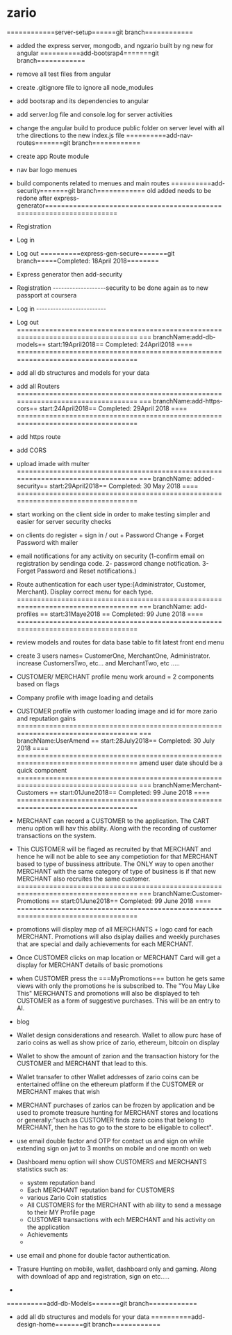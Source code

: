# zario
============server-setup======git branch============
   - added the express server, mongodb, and ngzario built by ng new for angular
==========add-bootsrap4=======git branch============
   - remove all test files from angular 
   - create .gitignore file to ignore all node_modules
   - add bootsrap and its dependencies to angular
   - add server.log file and console.log for server activities 
   - change the angular build to produce public folder on server 
      level with all trhe directions to the new index.js file
==========add-nav-routes=======git branch============
   - create app Route module
   - nav bar logo menues 
   - build components related to menues and main routes
==========add-security=======git branch============ old added needs to be redone after  express-generator=====================================================================
   - Registration
   - Log in
   - Log out
==========express-gen-secure=======git branch=====Completed: 18April 2018========
   - Express generator then add-security
   - Registration -------------------security to be done again as to new passport at coursera
   - Log in -------------------------
   - Log out
=================================================================================
=== branchName:add-db-models== start:19April2018== Completed: 24April2018  ====
=================================================================================
   - add all db structures and models for your data
   - add all Routers 
=================================================================================
===  branchName:add-https-cors== start:24April2018== Completed: 29April 2018 ====
=================================================================================
   - add https route
   - add CORS
   - upload imade with multer
=================================================================================
===  branchName: added-security== start:29April2018== Completed: 30 May 2018 ====
================================================================================= 
   - start working on the client side in  order to make testing simpler and easier for server security checks
   - on clients do register + sign in / out + Password Change + Forget Password with mailer
   - email notifications for any activity on security (1-confirm email on registration by sendinga code. 2- password change notification. 3-Forget Password and Reset notifications.)
   - Route authentication for each user type:{Administrator, Customer, Merchant}. Display correct menu for each type. 
=================================================================================
===  branchName: add-profiles == start:31Maye2018 == Completed: 99 June 2018 ====
================================================================================= 
   - review models and routes for data base table to fit latest front end menu 
   - create 3 users names= CustomerOne, MerchantOne, Administrator. increase CustomersTwo, etc... and MerchantTwo, etc .....
   - CUSTOMER/ MERCHANT profile menu work around = 2 components based on flags
   - Company profile with image loading and details 
   - CUSTOMER profile with customer loading image and id for more zario and reputation gains
=================================================================================
===  branchName:UserAmend == start:28July2018== Completed: 30 July 2018 ====
================================================================================= 
amend user date should be a quick component
=================================================================================
===  branchName:Merchant-Customers == start:01June2018== Completed: 99 June 2018 ====
================================================================================= 
   - MERCHANT can record a CUSTOMER to the application. The CART menu option will hav this ability. Along with the recording of customer transactions on the system.
   - This CUSTOMER will be flaged as recruited by that MERCHANT and hence he will not be able to see any competiotion for that MERCHANT based to type of bussiness attribute. The ONLY way to open another MERCHANT with the same category of type of business is if that new MERCHANT also recruites the same customer. 
=================================================================================
===  branchName:Customer-Promotions == start:01June2018== Completed: 99 June 2018 ====
================================================================================= 
   - promotions will display map of all MERCHANTS + logo card for each MERCHANT. Promotions will also dsiplay dailies and weekly purchases that are special and daily achievements for each MERCHANT.
   - Once CUSTOMER clicks on map location or MERCHANT Card will get a display for MERCHANT details of basic promotions
   - when CUSTOMER press the ===MyPromotions=== button he gets same views with only the promotions he is subscribed to. The "You May Like This" MERCHANTS and promotions will also be displayed to teh CUSTOMER as a form of suggestive purchases. This will be an entry to AI.

   - blog
   - Wallet design considerations and research. Wallet to allow purc hase of zario coins as well as show price of zario, ethereum, bitcoin on display
   - Wallet to show the amount of zarion and the transaction history for the CUSTOMER and MERCHANT that lead to this.
   - Wallet transafer to other Wallet addresses of zario coins can be entertained offline on the ethereum platform  if the CUSTOMER or MERCHANT makes that wish
   - MERCHANT purchases of zarios can be frozen by application and be used to promote treasure hunting for MERCHANT stores and locations or generally:"such as CUSTOMER finds zario coins that belong to MERCHANT, then he has to go to the store to be eliigable to collect".
   - use email double factor and OTP for contact us and sign on while extending sign on jwt to 3 months on mobile and one month on web
   - Dashboard menu option will show CUSTOMERS and MERCHANTS statistics such as:
      + system reputation band
      + Each MERCHANT reputation band for CUSTOMERS
      + various Zario Coin statistics
      + All CUSTOMERS for the MERCHANT with ab ility to send a message to their MY Profile page
      + CUSTOMER transactions with ech MERCHANT and his activity on the application
      + Achievements
      + 
   - use email and phone for double factor authentication.
   - Trasure Hunting on mobile, wallet, dashboard only and gaming. Along with download of app and registration, sign on etc..... 
   - 


==========add-db-Models=======git branch============
   - add all db structures and models for your data
==========add-design-home=======git branch============